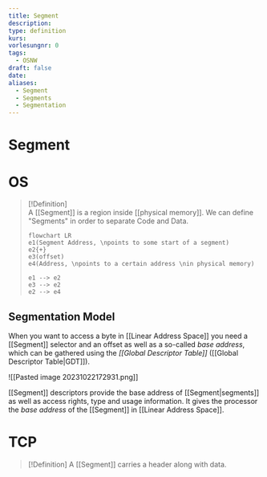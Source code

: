 ```yaml
---
title: Segment
description: 
type: definition
kurs: 
vorlesungnr: 0
tags:
  - OSNW
draft: false
date: 
aliases:
  - Segment
  - Segments
  - Segmentation
---
```

# Segment

# OS

> [!Definition]  
> A [[Segment]] is a region inside [[physical memory]]. We can define "Segments" in order to separate Code and Data.
> 
> ```mermaid
> flowchart LR
> e1(Segment Address, \npoints to some start of a segment)
> e2{+}
> e3(offset)
> e4(Address, \npoints to a certain address \nin physical memory)
> 
> e1 --> e2
> e3 --> e2
> e2 --> e4
> ```

## Segmentation Model

When you want to access a byte in [[Linear Address Space]] you need a [[Segment]] selector and an offset as well as a so-called *base address*, which can be gathered using the *[[Global Descriptor Table]]* ([[Global Descriptor Table|GDT]]).

![[Pasted image 20231022172931.png]]

[[Segment]] descriptors provide the base address of [[Segment|segments]] as well as access rights, type and usage information. It gives the processor the *base address* of the [[Segment]] in [[Linear Address Space]].

# TCP

>[!Definition]
>A [[Segment]] carries a header along with data.

